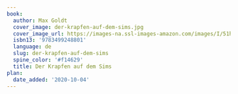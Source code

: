 ```yaml
---
book:
  author: Max Goldt
  cover_image: der-krapfen-auf-dem-sims.jpg
  cover_image_url: https://images-na.ssl-images-amazon.com/images/I/51haA-ATfHL.jpg
  isbn13: '9783499248801'
  language: de
  slug: der-krapfen-auf-dem-sims
  spine_color: '#f14629'
  title: Der Krapfen auf dem Sims
plan:
  date_added: '2020-10-04'
---
```

